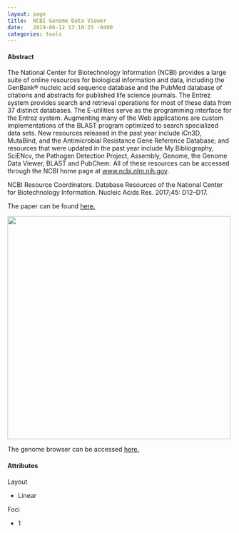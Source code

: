 ```yaml
---
layout: page
title:  NCBI Genome Data Viewer
date:   2019-06-12 13:10:25 -0400
categories: tools
---
```


<h4>Abstract</h4>

The National Center for Biotechnology Information (NCBI) provides a large suite of online resources for biological information and data, including the GenBank® nucleic acid sequence database and the PubMed database of citations and abstracts for published life science journals. The Entrez system provides search and retrieval operations for most of these data from 37 distinct databases. The E-utilities serve as the programming interface for the Entrez system. Augmenting many of the Web applications are custom implementations of the BLAST program optimized to search specialized data sets. New resources released in the past year include iCn3D, MutaBind, and the Antimicrobial Resistance Gene Reference Database; and resources that were updated in the past year include My Bibliography, SciENcv, the Pathogen Detection Project, Assembly, Genome, the Genome Data Viewer, BLAST and PubChem. All of these resources can be accessed through the NCBI home page at www.ncbi.nlm.nih.gov.

NCBI Resource Coordinators. Database Resources of the National Center for Biotechnology Information. Nucleic Acids Res. 2017;45: D12–D17.

The paper can be found [here.][paper]

<kbd><img src = "../../../../assets/ncbi-genome-viewer.jpeg" width="500">

The genome browser can be accessed [here.][browser]

[paper]: https://doi.org/10.1093/nar/gkw1071
[browser]: https://www.ncbi.nlm.nih.gov/genome/gdv/

<h4>Attributes</h4>

Layout
  - Linear

Foci
  - 1
